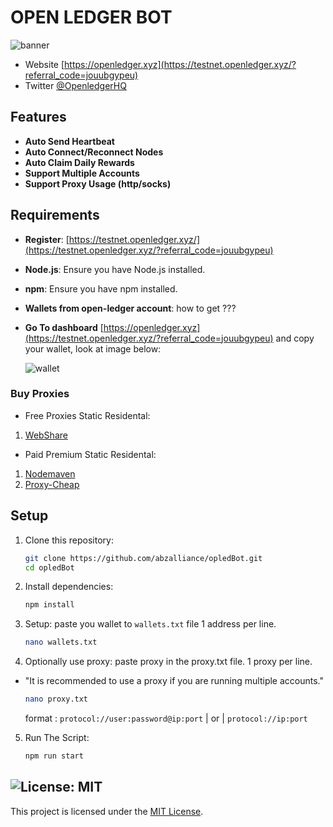# OPEN LEDGER BOT 

![banner](image.png)


- Website [https://openledger.xyz](https://testnet.openledger.xyz/?referral_code=jouubgypeu)
- Twitter [@OpenledgerHQ](https://x.com/OpenledgerHQ)


## Features

- **Auto Send Heartbeat**
- **Auto Connect/Reconnect Nodes**
- **Auto Claim Daily Rewards**
- **Support Multiple Accounts**
- **Support Proxy Usage (http/socks)**

## Requirements
- **Register**: [https://testnet.openledger.xyz/](https://testnet.openledger.xyz/?referral_code=jouubgypeu)
- **Node.js**: Ensure you have Node.js installed.
- **npm**: Ensure you have npm installed.

- **Wallets from open-ledger account**: how to get ???
- **Go To dashboard** [https://openledger.xyz](https://testnet.openledger.xyz/?referral_code=jouubgypeu) and copy your wallet, look at image below:

   ![wallet](image-1.png)


### Buy Proxies
- Free Proxies Static Residental: 
1. [WebShare](https://www.webshare.io/?referral_code=bz3pxyb1tfhx)

- Paid Premium Static Residental:
1. [Nodemaven](https://nodemaven.com/?ref_id=a53214c5)
2. [Proxy-Cheap](https://app.proxy-cheap.com/r/VjgFYE)

## Setup

1. Clone this repository:
   ```bash
   git clone https://github.com/abzalliance/opledBot.git
   cd opledBot
   ```
2. Install dependencies:
   ```bash
   npm install
   ```
3. Setup: paste you wallet to `wallets.txt` file 1 address per line.
   ```bash
   nano wallets.txt
   ```

4. Optionally use proxy: paste proxy in the proxy.txt file. 1 proxy per line.
- "It is recommended to use a proxy if you are running multiple accounts."
    ```bash
    nano proxy.txt
    ```
    format : `protocol://user:password@ip:port`   | or | `protocol://ip:port`


5. Run The Script:
   ```bash
   npm run start
   ```

## ![License: MIT](https://img.shields.io/badge/License-MIT-yellow.svg)

This project is licensed under the [MIT License](LICENSE).
